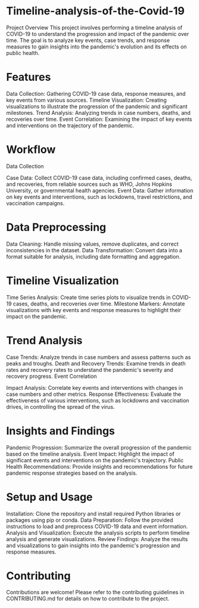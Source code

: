 # Timeline-analysis-of-the-Covid-19
Project Overview
This project involves performing a timeline analysis of COVID-19 to understand the progression and impact of the pandemic over time. The goal is to analyze key events, case trends, and response measures to gain insights into the pandemic's evolution and its effects on public health.

# Features
Data Collection: Gathering COVID-19 case data, response measures, and key events from various sources.
Timeline Visualization: Creating visualizations to illustrate the progression of the pandemic and significant milestones.
Trend Analysis: Analyzing trends in case numbers, deaths, and recoveries over time.
Event Correlation: Examining the impact of key events and interventions on the trajectory of the pandemic.
# Workflow
Data Collection

Case Data: Collect COVID-19 case data, including confirmed cases, deaths, and recoveries, from reliable sources such as WHO, Johns Hopkins University, or governmental health agencies.
Event Data: Gather information on key events and interventions, such as lockdowns, travel restrictions, and vaccination campaigns.
# Data Preprocessing

Data Cleaning: Handle missing values, remove duplicates, and correct inconsistencies in the dataset.
Data Transformation: Convert data into a format suitable for analysis, including date formatting and aggregation.
# Timeline Visualization

Time Series Analysis: Create time series plots to visualize trends in COVID-19 cases, deaths, and recoveries over time.
Milestone Markers: Annotate visualizations with key events and response measures to highlight their impact on the pandemic.
# Trend Analysis

Case Trends: Analyze trends in case numbers and assess patterns such as peaks and troughs.
Death and Recovery Trends: Examine trends in death rates and recovery rates to understand the pandemic's severity and recovery progress.
Event Correlation

Impact Analysis: Correlate key events and interventions with changes in case numbers and other metrics.
Response Effectiveness: Evaluate the effectiveness of various interventions, such as lockdowns and vaccination drives, in controlling the spread of the virus.
# Insights and Findings

Pandemic Progression: Summarize the overall progression of the pandemic based on the timeline analysis.
Event Impact: Highlight the impact of significant events and interventions on the pandemic's trajectory.
Public Health Recommendations: Provide insights and recommendations for future pandemic response strategies based on the analysis.
# Setup and Usage
Installation: Clone the repository and install required Python libraries or packages using pip or conda.
Data Preparation: Follow the provided instructions to load and preprocess COVID-19 data and event information.
Analysis and Visualization: Execute the analysis scripts to perform timeline analysis and generate visualizations.
Review Findings: Analyze the results and visualizations to gain insights into the pandemic's progression and response measures.
# Contributing
Contributions are welcome! Please refer to the contributing guidelines in CONTRIBUTING.md for details on how to contribute to the project.

